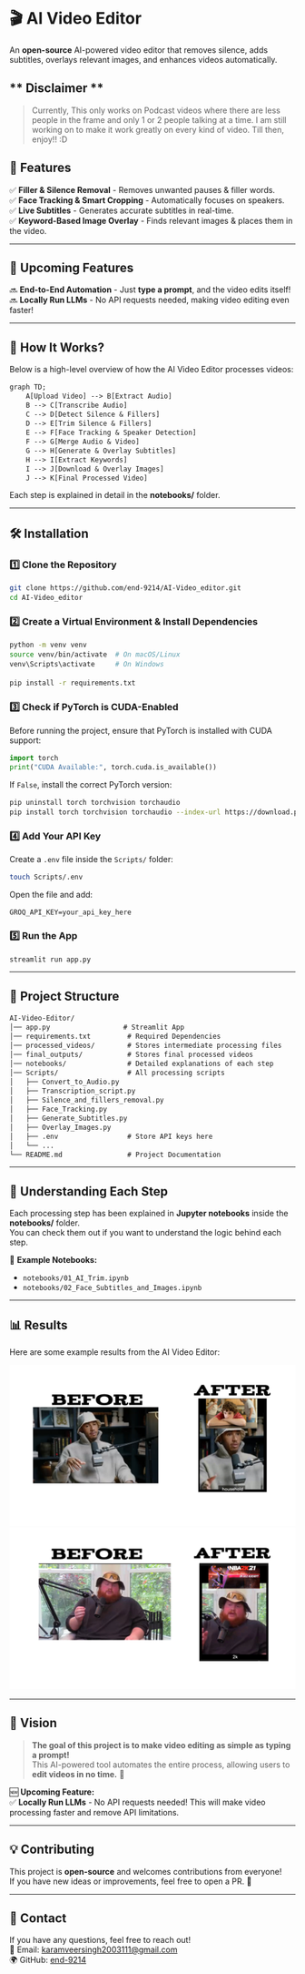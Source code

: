 # **🎬 AI Video Editor**  
An **open-source** AI-powered video editor that removes silence, adds subtitles, overlays relevant images, and enhances videos automatically.

## ** Disclaimer **
> Currently, This only works on Podcast videos where there are less people in the frame and only 1 or 2 people talking at a time. I am still working on to make it work greatly on every kind of video. Till then, enjoy!! :D

## **🌟 Features**  
✅ **Filler & Silence Removal** - Removes unwanted pauses & filler words.  
✅ **Face Tracking & Smart Cropping** - Automatically focuses on speakers.  
✅ **Live Subtitles** - Generates accurate subtitles in real-time.  
✅ **Keyword-Based Image Overlay** - Finds relevant images & places them in the video.  

---

## **🚀 Upcoming Features**  
🔜 **End-to-End Automation** - Just **type a prompt**, and the video edits itself!  
🔜 **Locally Run LLMs** - No API requests needed, making video editing even faster!  

---

## **📌 How It Works?**  
Below is a high-level overview of how the AI Video Editor processes videos:  

```mermaid
graph TD;
    A[Upload Video] --> B[Extract Audio]
    B --> C[Transcribe Audio]
    C --> D[Detect Silence & Fillers]
    D --> E[Trim Silence & Fillers]
    E --> F[Face Tracking & Speaker Detection]
    F --> G[Merge Audio & Video]
    G --> H[Generate & Overlay Subtitles]
    H --> I[Extract Keywords]
    I --> J[Download & Overlay Images]
    J --> K[Final Processed Video]
```  

Each step is explained in detail in the **notebooks/** folder.  

---

## **🛠️ Installation**  

### **1️⃣ Clone the Repository**  
```bash
git clone https://github.com/end-9214/AI-Video_editor.git
cd AI-Video_editor
```

### **2️⃣ Create a Virtual Environment & Install Dependencies**  
```bash
python -m venv venv
source venv/bin/activate  # On macOS/Linux
venv\Scripts\activate     # On Windows

pip install -r requirements.txt
```

### **3️⃣ Check if PyTorch is CUDA-Enabled**  
Before running the project, ensure that PyTorch is installed with CUDA support:  
```python
import torch
print("CUDA Available:", torch.cuda.is_available())
```
If `False`, install the correct PyTorch version:  
```bash
pip uninstall torch torchvision torchaudio
pip install torch torchvision torchaudio --index-url https://download.pytorch.org/whl/cu118
```

### **4️⃣ Add Your API Key**  
Create a `.env` file inside the `Scripts/` folder:  
```bash
touch Scripts/.env
```
Open the file and add:  
```
GROQ_API_KEY=your_api_key_here
```

### **5️⃣ Run the App**  
```bash
streamlit run app.py
```

---

## **📂 Project Structure**  
```
AI-Video-Editor/
│── app.py                  # Streamlit App
│── requirements.txt         # Required Dependencies
│── processed_videos/        # Stores intermediate processing files
│── final_outputs/           # Stores final processed videos
│── notebooks/               # Detailed explanations of each step
│── Scripts/                 # All processing scripts
│   ├── Convert_to_Audio.py
│   ├── Transcription_script.py
│   ├── Silence_and_fillers_removal.py
│   ├── Face_Tracking.py
│   ├── Generate_Subtitles.py
│   ├── Overlay_Images.py
│   ├── .env                 # Store API keys here
│   └── ...
└── README.md                # Project Documentation
```

---

## **📖 Understanding Each Step**  
Each processing step has been explained in **Jupyter notebooks** inside the **notebooks/** folder.  
You can check them out if you want to understand the logic behind each step.  

📌 **Example Notebooks:**  
- `notebooks/01_AI_Trim.ipynb`  
- `notebooks/02_Face_Subtitles_and_Images.ipynb`  

---

## **📊 Results**  
Here are some example results from the AI Video Editor:  

![Example](examples/result_images/1st_result.jpg)
![Example](examples/result_images/2nd_thumb.jpg)

---

## **🎯 Vision**  
> **The goal of this project is to make video editing as simple as typing a prompt!**  
> This AI-powered tool automates the entire process, allowing users to **edit videos in no time.** 🚀  

🆕 **Upcoming Feature:**  
✅ **Locally Run LLMs** - No API requests needed! This will make video processing faster and remove API limitations.  

---

## **💡 Contributing**  
This project is **open-source** and welcomes contributions from everyone!  
If you have new ideas or improvements, feel free to open a PR. 🚀  

---

## **📧 Contact**  
If you have any questions, feel free to reach out!  
📩 Email: [karamveersingh2003111@gmail.com](mailto:karamveersingh2003111@gmail.com)  
🌍 GitHub: [end-9214](https://github.com/end-9214)

